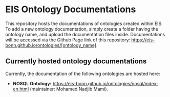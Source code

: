 # EIS Ontology Documentations
This repository hosts the documentations of ontologies created within EIS. 
To add a new ontology documentation, simply create a folder having the ontology name, and upload the documentation files inside.
Documentations will be accessed via the Github Page link of this repository: https://eis-bonn.github.io/ontologies/[ontology_name].

## Currently hosted ontology documentations
Currently, the documentation of the following ontologies are hosted here:
- **NOSQL Ontology:** https://eis-bonn.github.io/ontologies/nosql/index-en.html (maintainer: Mohamed Nadjib Mami).
